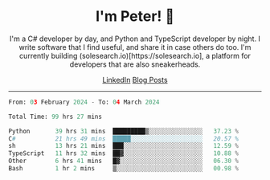 <h1 align="center">I'm Peter! 👋</h1>
<p align="center">I'm a C# developer by day, and Python and TypeScript developer by night. I write software that I find useful, and share it in case others do too. I'm currently building (solesearch.io)[https://solesearch.io], a platform for developers that are also sneakerheads.</p>
<p align="center">
  <a href="https://www.linkedin.com/in/peter-rauscher">LinkedIn</a>
  <a href="https://dev.to/peterrauscher">Blog Posts</a>
</p>
<hr/>
<!--START_SECTION:waka-->

```python
From: 03 February 2024 - To: 04 March 2024

Total Time: 99 hrs 27 mins

Python       39 hrs 31 mins  █████████▒░░░░░░░░░░░░░░░   37.23 %
C#           21 hrs 49 mins  █████░░░░░░░░░░░░░░░░░░░░   20.57 %
sh           13 hrs 21 mins  ███░░░░░░░░░░░░░░░░░░░░░░   12.59 %
TypeScript   11 hrs 32 mins  ██▓░░░░░░░░░░░░░░░░░░░░░░   10.88 %
Other        6 hrs 41 mins   █▓░░░░░░░░░░░░░░░░░░░░░░░   06.30 %
Bash         1 hr 2 mins     ▒░░░░░░░░░░░░░░░░░░░░░░░░   00.98 %
```

<!--END_SECTION:waka-->
